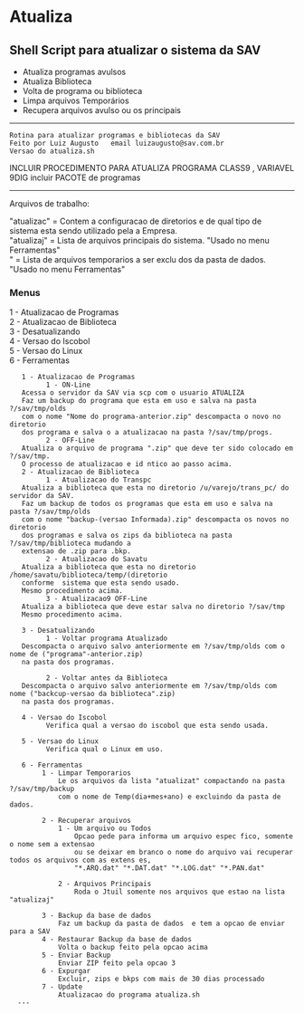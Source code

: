   # Atualiza
  ## Shell Script para atualizar o sistema da SAV

- Atualiza programas avulsos
- Atualiza Biblioteca
- Volta de programa ou biblioteca
- Limpa arquivos Temporários
- Recupera arquivos avulso ou os principais
 ---
    Rotina para atualizar programas e bibliotecas da SAV                                                           
    Feito por Luiz Augusto   email luizaugusto@sav.com.br                                                          
    Versao do atualiza.sh                                                                                          
       
  INCLUIR PROCEDIMENTO PARA ATUALIZA PROGRAMA CLASS9 , VARIAVEL  9DIG  incluir PACOTE de programas

 ---
  Arquivos de trabalho:  

  "atualizac" = Contem a configuracao de diretorios e de qual tipo de                                              
                sistema esta sendo utilizado pela a Empresa.                                                       
  "atualizaj" = Lista de arquivos principais do sistema. "Usado no menu Ferramentas"                               
  " = Lista de arquivos temporarios a ser exclu dos da pasta de dados.                                             
                "Usado no menu Ferramentas"                                                                        
                                                                                                                   
### Menus
  1 - Atualizacao de Programas                                                                                     
  2 - Atualizacao de Biblioteca                                                                                    
  3 - Desatualizando                                                                                               
  4 - Versao do Iscobol                                                                                            
  5 - Versao do Linux                                                                                              
  6 - Ferramentas                                                                                                  
                                                                                                                   
       1 - Atualizacao de Programas                                                                                
             1 - ON-Line                                                                                           
       Acessa o servidor da SAV via scp com o usuario ATUALIZA                                                     
       Faz um backup do programa que esta em uso e salva na pasta ?/sav/tmp/olds                                   
       com o nome "Nome do programa-anterior.zip" descompacta o novo no diretorio                                  
       dos programa e salva o a atualizacao na pasta ?/sav/tmp/progs.                                              
             2 - OFF-Line                                                                                          
       Atualiza o arquivo de programa ".zip" que deve ter sido colocado em ?/sav/tmp.                              
       O processo de atualizacao e id ntico ao passo acima.                                                        
       2 - Atualizacao de Biblioteca                                                                               
             1 - Atualizacao do Transpc                                                                            
       Atualiza a biblioteca que esta no diretorio /u/varejo/trans_pc/ do servidor da SAV.                         
       Faz um backup de todos os programas que esta em uso e salva na pasta ?/sav/tmp/olds                         
       com o nome "backup-(versao Informada).zip" descompacta os novos no diretorio                                
       dos programas e salva os zips da biblioteca na pasta ?/sav/tmp/biblioteca mudando a                         
       extensao de .zip para .bkp.                                                                                 
             2 - Atualizacao do Savatu                                                                             
       Atualiza a biblioteca que esta no diretorio /home/savatu/biblioteca/temp/(diretorio                         
       conforme  sistema que esta sendo usado.                                                                     
       Mesmo procedimento acima.                                                                                   
             3 - Atualizacao9 OFF-Line                                                                             
       Atualiza a biblioteca que deve estar salva no diretorio ?/sav/tmp                                           
       Mesmo procedimento acima.                                                                                   
                                                                                                                   
       3 - Desatualizando                                                                                          
             1 - Voltar programa Atualizado                                                                        
       Descompacta o arquivo salvo anteriormente em ?/sav/tmp/olds com o nome de ("programa"-anterior.zip)         
       na pasta dos programas.                                                                                     
                                                                                                                   
             2 - Voltar antes da Biblioteca                                                                        
       Descompacta o arquivo salvo anteriormente em ?/sav/tmp/olds com nome ("backcup-versao da biblioteca".zip)   
       na pasta dos programas.                                                                                     
                                                                                                                   
       4 - Versao do Iscobol                                                                                       
             Verifica qual a versao do iscobol que esta sendo usada.                                               
                                                                                                                   
       5 - Versao do Linux                                                                                         
             Verifica qual o Linux em uso.                                                                         
                                                                                                                   
       6 - Ferramentas                                                                                             
            1 - Limpar Temporarios                                                                                 
                Le os arquivos da lista "atualizat" compactando na pasta ?/sav/tmp/backup                          
                com o nome de Temp(dia+mes+ano) e excluindo da pasta de dados.                                     
                                                                                                                   
            2 - Recuperar arquivos                                                                                 
                1 - Um arquivo ou Todos                                                                            
                    Opcao pede para informa um arquivo espec fico, somente o nome sem a extensao                   
                    ou se deixar em branco o nome do arquivo vai recuperar todos os arquivos com as extens es,     
                    "*.ARQ.dat" "*.DAT.dat" "*.LOG.dat" "*.PAN.dat"                                                
                                                                                                                   
                2 - Arquivos Principais                                                                            
                    Roda o Jtuil somente nos arquivos que estao na lista "atualizaj"                               
                                                                                                                   
            3 - Backup da base de dados                                                                            
                Faz um backup da pasta de dados  e tem a opcao de enviar para a SAV                                
            4 - Restaurar Backup da base de dados                                                                  
                Volta o backup feito pela opcao acima                                                              
            5 - Enviar Backup                                                                                      
                Enviar ZIP feito pela opcao 3                                                                      
            6 - Expurgar                                                                                           
                Excluir, zips e bkps com mais de 30 dias processado                                                
            7 - Update                                                                                             
                Atualizacao do programa atualiza.sh                                                              
      --- 